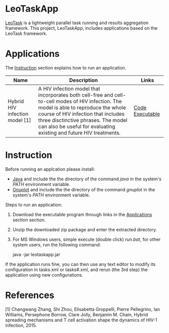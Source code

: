 # LeoTaskApp

[LeoTask](http://github.com/mleoking/LeoTask) is a lightweight parallel task running and results aggregation framework. This project, LeoTaskApp, includes applications based on the LeoTask framework.

# Applications

The [Instruction](#instruction) section explains how to run an application.

Name  | Description | Links
----- |-------------|----------
Hybrid HIV infection model [1] | A HIV infection model that incorporates both cell-free and cell-to-cell modes of HIV infection. The model is able to reproduce the whole course of HIV infection that includes three disctinctive phrases. The model can also be useful for evaluating existing and future HIV treatments. | [Code](leotaskapp/src/org/leores/task/app/ModelHIV.java) [Executable](https://github.com/mleoking/LeoTaskApp/releases/download/v1.0.0/modelhiv.zip)

# Instruction

Before running an applcation please install:

* [Java](http://www.oracle.com/technetwork/java/javase/downloads/jdk7-downloads-1880260.html) and include the the directory of the command _java_ in the system's _PATH_ environment variable.
* [Gnuplot](http://sourceforge.net/projects/gnuplot/files/gnuplot/4.6.5/) and include the the directory of the command _gnuplot_ in the system's _PATH_ environment variable.

Steps to run an application:

1. Download the executable program through links in the [Applications](#applications) section section.
2. Unzip the downloaded zip package and enter the extracted directory.
3. For MS Windows users, simple execute (double click) _run.bat_, for other system users, run the following command:

    java -jar leotaskapp.jar

If the application runs fine, you can then use any text editor to modify its configuration in tasks.xml or tasks#.xml, and rerun (the 3rd step) the application using new configurations.

# References

[1] Changwang Zhang, Shi Zhou, Elisabetta Groppelli, Pierre Pellegrino, Ian Williams, Persephone Borrow, Clare Jolly, Benjamin M. Chain, Hybrid spreading mechanisms and T cell activation shape the dynamics of HIV-1 infection, 2015.
